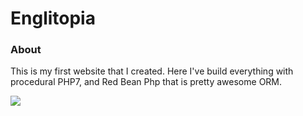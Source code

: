 # Englitopia

### About

<p>
This is my first website that I created. Here I've build everything with procedural PHP7, and Red Bean Php that is pretty awesome ORM.
</p>

<img src="https://redbeanphp.com/img/redbeanphp_logo.png" style="text-align: center;">
